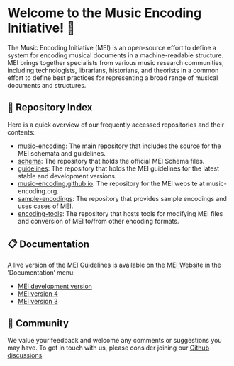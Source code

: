 # Welcome to the Music Encoding Initiative! 🙌 

The Music Encoding Initiative (MEI) is an open-source effort to define a system for encoding musical documents in a machine-readable structure. 
MEI brings together specialists from various music research communities, including technologists, librarians, historians, and theorists in a common effort to define best practices for representing a broad range of musical documents and structures. 

## 🔭 Repository Index

Here is a quick overview of our frequently accessed repositories and their contents:

- [music-encoding](https://github.com/music-encoding/music-encoding): The main repository that includes the source for the MEI schemata and guidelines.
- [schema](https://github.com/music-encoding/schema): The repository that holds the official MEI Schema files.
- [guidelines](https://github.com/music-encoding/guidelines): The repository that holds the MEI guidelines for the latest stable and development versions.
- [music-encoding.github.io](https://github.com/music-encoding/music-encoding.github.io): The repository for the MEI website at music-encoding.org.
- [sample-encodings](https://github.com/music-encoding/sample-encodings): The repository that provides sample encodings and uses cases of MEI.
- [encoding-tools](https://github.com/music-encoding/encoding-tools): The repository that hosts tools for modifying MEI files and conversion of MEI to/from other encoding formats.

## 📋 Documentation 

A live version of the MEI Guidelines is available on the [MEI Website](https://music-encoding.org) in the ’Documentation‘ menu:

* [MEI development version](https://music-encoding.org/guidelines/dev)
* [MEI version 4](https://music-encoding.org/guidelines/v4)
* [MEI version 3](https://music-encoding.org/guidelines/v3)

## 🫶 Community

We value your feedback and welcome any comments or suggestions you may have. To get in touch with us, please consider joining our [Github discussions](https://github.com/music-encoding/music-encoding/discussions).
